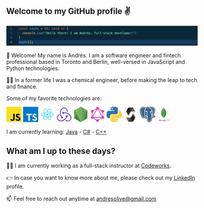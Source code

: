 <!-- ![ My gif ](assets/sayHi.gif) -->
<h2>Welcome to my GitHub profile ✌️</h2>

![ My ss ](assets/ss.png)


👋 Welcome! My name is Andrés. I am a software engineer and fintech professional based in Toronto and Berlin, well-versed in JavaScript and Python technologies.


👨‍🔬 In a former life I was a chemical engineer, before making the leap to tech and finance.

Some of my favorite technologies are:


<img src="./assets/js.png" width="40" display="inline-block"> <img src="./assets/typescript.png" width="40" display="inline-block"> <img src="./assets/react.png" width="40" display="inline-block">
<img src="./assets/redux.png" width="40" display="inline-block">
<img src="./assets/nodejs.png" width="40" display="inline-block">
<img src="./assets/graphql.png" width="40" display="inline-block">
<img src="./assets/python.jpeg" width="40" display="inline-block">
<img src="./assets/solidity.png" width="40" display="inline-block">
<img src="./assets/postgresql.png" width="40" display="inline-block">
<img src="./assets/mdb.png" width="40" display="inline-block">


I am currently learning:
<a href="https://www.java.com/">Java</a> - <a href="https://docs.microsoft.com/en-us/dotnet/csharp/" display="inline-block">C#</a>  -  <a href="https://www.cplusplus.com/">C++</a>

<h2>What am I up to these days?</h2>

<p>👨‍💻 I am currently working as a full-stack instructor at <a href="http://codeworks.me" target="_blank">Codeworks</a>.</p>

<p>👉 In case you want to know more about me, please check out my <a href="https://www.linkedin.com/in/andresolivez/">LinkedIn</a> profile.</p>

<p>📫 Feel free to reach out anytime at <a href="mailto:andresolive@gmail.com">andresolive@gmail.com</a></p>
